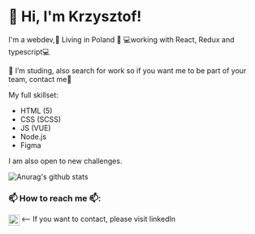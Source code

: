 # 👋 Hi, I'm Krzysztof! 
I'm a webdev,🏡 Living in Poland 🏡 💻working with React, Redux and typescript💻

🌱 I’m studing, also search for work so if you want me to be part of your team, contact me🌱

My full skillset:
- HTML (5)
- CSS (SCSS)
- JS (VUE)
- Node.js
- Figma


 I am also open to new challenges.


![Anurag's github stats](https://github-readme-stats.vercel.app/api?username=KrzysztofPa)

### 📫 How to reach me 📫:
<-- If you want to contact, please visit linkedIn
[<img align="left" alt="Krzysztof Pawlak LinkedIn" width="22px" src="https://cdn.jsdelivr.net/npm/simple-icons@v3/icons/linkedin.svg" />][linkedin]

[linkedin]: https://www.linkedin.com/in/krzysztofpawlak/

